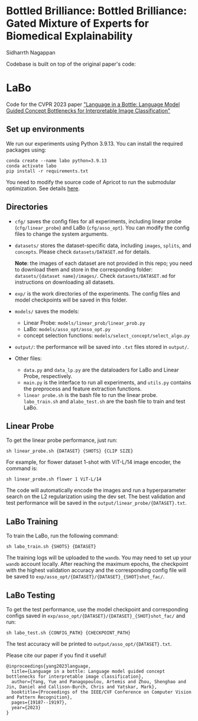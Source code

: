 # Bottled Brilliance: Bottled Brilliance: Gated Mixture of Experts for Biomedical Explainability

Sidharrth Nagappan

Codebase is built on top of the original paper's code:

# LaBo
Code for the CVPR 2023 paper ["Language in a Bottle: Language Model Guided Concept Bottlenecks for Interpretable Image Classification"](https://arxiv.org/abs/2211.11158)

## Set up environments
We run our experiments using Python 3.9.13. You can install the required packages using:

```
conda create --name labo python=3.9.13
conda activate labo
pip install -r requirements.txt
```
You need to modify the source code of Apricot to run the submodular optimization. See details [here](https://github.com/YueYANG1996/LaBo/issues/1).

## Directories
* `cfg/` saves the config files for all experiments, including linear probe (`cfg/linear_probe`) and LaBo (`cfg/asso_opt`). You can modify the config files to change the system arguments.
* `datasets/` stores the dataset-specific data, including `images`, `splits`, and `concepts`. Please check `datasets/DATASET.md` for details. 

	**Note**: the images of each dataset are not provided in this repo; you need to download them and store in the corresponding folder: `datasets/{dataset name}/images/`. Check `datasets/DATASET.md` for instructions on downloading all datasets.
	
* `exp/` is the work directories of the experiments. The config files and model checkpoints will be saved in this folder.
* `models/` saves the models:
	* Linear Probe: `models/linear_prob/linear_prob.py`
	* LaBo: `models/asso_opt/asso_opt.py`
	* concept selection functions: `models/select_concept/select_algo.py`
* `output/`: the performance will be saved into `.txt` files stored in `output/`.
* Other files: 
	* `data.py` and `data_lp.py` are the dataloaders for LaBo and Linear Probe, respectively.
	* `main.py` is the interface to run all experiments, and `utils.py` contains the preprocess and feature extraction functions.
	* `linear probe.sh` is the bash file to run the linear probe. `labo_train.sh` and a`labo_test.sh` are the bash file to train and test LaBo.

## Linear Probe
To get the linear probe performance, just run:

```
sh linear_probe.sh {DATASET} {SHOTS} {CLIP SIZE}
```
For example, for flower dataset 1-shot with ViT-L/14 image encoder, the command is:

```
sh linear_probe.sh flower 1 ViT-L/14
```

The code will automatically encode the images and run a hyperparameter search on the L2 regularization using the dev set. The best validation and test performance will be saved in the `output/linear_probe/{DATASET}.txt`.

## LaBo Training
To train the LaBo, run the following command:

```
sh labo_train.sh {SHOTS} {DATASET}
```
The training logs will be uploaded to the `wandb`. You may need to set up your `wandb` account locally. After reaching the maximum epochs, the checkpoint with the highest validation accuracy and the corresponding config file will be saved to `exp/asso_opt/{DATASET}/{DATASET}_{SHOT}shot_fac/`.

## LaBo Testing
To get the test performance, use the model checkpoint and corresponding configs saved in `exp/asso_opt/{DATASET}/{DATASET}_{SHOT}shot_fac/` and run:

```
sh labo_test.sh {CONFIG_PATH} {CHECKPOINT_PATH}
```
The test accuracy will be printed to `output/asso_opt/{DATASET}.txt`.

Please cite our paper if you find it useful!
```
@inproceedings{yang2023language,
  title={Language in a bottle: Language model guided concept bottlenecks for interpretable image classification},
  author={Yang, Yue and Panagopoulou, Artemis and Zhou, Shenghao and Jin, Daniel and Callison-Burch, Chris and Yatskar, Mark},
  booktitle={Proceedings of the IEEE/CVF Conference on Computer Vision and Pattern Recognition},
  pages={19187--19197},
  year={2023}
}
```
